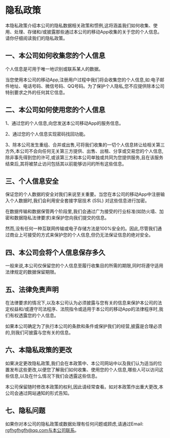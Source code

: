 隐私政策
=======
本隐私政策介绍本公司的隐私数据相关政策和惯例,这将涵盖我们如何收集、使用、处理、存储和/或披露那些通过本公司的移动App收集的关于您的个人信息。请你仔细阅读我们的隐私政策。

一、本公司如何收集您的个人信息
----
个人信息是可用于唯一地识别或联系某人的数据。

当您使用本公司的移动App,注册用户过程中我们将会收集您的个人信息,如:电子邮件地址、电话号码、微信号码、QQ号码。为了保护个人隐私,您不应提供除本公司特别要求之外的任何其它信息。

二、本公司如何使用您的个人信息
----
1、通过您的个人信息,向您发送本公司移动App的服务信息。

2、通过您的个人信息实现密码找回功能。

3、除本公司发生重组、合并或出售,可将我们收集的一切个人信息转让给相关第三方外,本公司不会向任何无关第三方提供、出售、出租、分享或交易您的个人信息,除非事先得到您的许可,或该第三方和本公司单独或共同为您提供服务,且在该服务结束后,其将被禁止访问包括其以前能够访问的所有这些信息。

三、个人信息安全
----
保证您的个人数据的安全对我们来说至关重要。当您在本公司的移动App中注册输入个人数据时,我们会利用安全套接字层技术 (SSL) 对这些信息进行加密。

在数据传输和数据保管两个阶段里,我们会通过广为接受的行业标准(如防火墙、加密和数据隐私法律要求)来保护您向我们提交的信息。

然而,没有任何一种互联网传输或电子存储方法是100%安全的。因此,尽管我们通过商业上可接受的方式来保护您的个人信息,但仍无法保证信息的绝对安全。

四、本公司会将个人信息保存多久
----
一般来说,本公司仅保留您的个人信息至履行收集目的所需的期限,同时将遵守适用法律规定的数据保留期限。

五、法律免责声明
----
在法律要求的情况下,以及本公司认为必须披露与您有关的信息来保护本公司的法定权益和/或遵守司法程序、法院指令或适用于本公司的移动App的法律程序时,我们有权透露您的个人信息。

如果本公司确定为了执行本公司的条款和条件或保护我们的经营,披露是合理必须的,则我们可披露与您有关的信息。

六、本隐私政策的更改
----
如果决定更改隐私政策,我们会在本政策中、本公司网站中以及我们认为适当的位置发布这些更改,以便您了解我们如何收集、使用您的个人信息,哪些人可以访问这些信息,以及在什么情况下我们会透露这些信息。

本公司保留随时修改本政策的权利,因此请经常查看。如对本政策作出重大更改,本公司会通过网站通知的形式告知。

七、隐私问题
----
如果你对本公司的隐私政策或数据处理有任何问题或顾虑,请通过Email: rgfhgfhgfh@qq.com与本公司联系。
